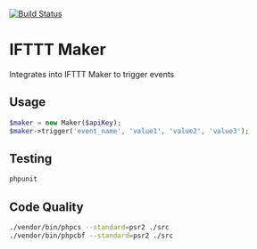 [![Build Status](https://travis-ci.org/roundpartner/ifttt-service.svg?branch=master)](https://travis-ci.org/roundpartner/ifttt-service)
# IFTTT Maker
Integrates into IFTTT Maker to trigger events
## Usage
```php
$maker = new Maker($apiKey);
$maker->trigger('event_name', 'value1', 'value2', 'value3');
```
## Testing
```bash
phpunit
```
## Code Quality
```bash
./vendor/bin/phpcs --standard=psr2 ./src
./vendor/bin/phpcbf --standard=psr2 ./src
```
